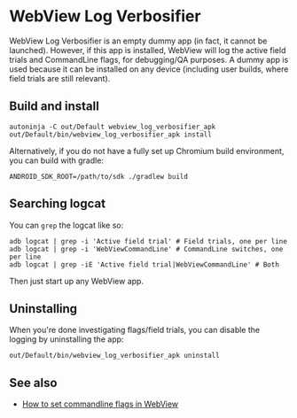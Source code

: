 # WebView Log Verbosifier

WebView Log Verbosifier is an empty dummy app (in fact, it cannot be launched).
However, if this app is installed, WebView will log the active field trials and
CommandLine flags, for debugging/QA purposes. A dummy app is used because it can
be installed on any device (including user builds, where field trials are still
relevant).

## Build and install

```shell
autoninja -C out/Default webview_log_verbosifier_apk
out/Default/bin/webview_log_verbosifier_apk install
```

Alternatively, if you do not have a fully set up Chromium build
environment, you can build with gradle:

```shell
ANDROID_SDK_ROOT=/path/to/sdk ./gradlew build
```

## Searching logcat

You can `grep` the logcat like so:

```shell
adb logcat | grep -i 'Active field trial' # Field trials, one per line
adb logcat | grep -i 'WebViewCommandLine' # CommandLine switches, one per line
adb logcat | grep -iE 'Active field trial|WebViewCommandLine' # Both
```

Then just start up any WebView app.

## Uninstalling

When you're done investigating flags/field trials, you can disable the logging
by uninstalling the app:

```shell
out/Default/bin/webview_log_verbosifier_apk uninstall
```

## See also

* [How to set commandline flags in
  WebView](/android_webview/docs/commandline-flags.md)
